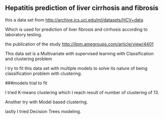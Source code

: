 ## Hepatitis prediction of liver cirrhosis and fibrosis

this a data set from 
http://archive.ics.uci.edu/ml/datasets/HCV+data


Which is used for prediction of liver fibrosis and cirrhosis according to 
laboratory testing.


the publication of the study 
http://jlpm.amegroups.com/article/view/4401

This data set is a Multivariate with supervised learning with Classification and clustering problem

I try to fit this data set with multiple models to solve its nature of being classification problem with 
clustering. 


###models trial to fit

I tried K-means clustering which I reach result of number of clustering of 13. 

Another try with Model based clustering.

lastly I tried Decision Trees modeling.


